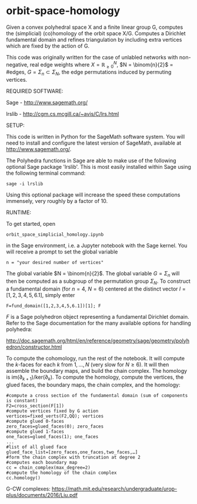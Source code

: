 # orbit-space-homology
Given a convex polyhedral space X and a finite linear group G, computes the (simplicial) (co)homology of the orbit space X/G. Computes a Dirichlet fundamental domain and refines triangulation by including extra vertices which are fixed by the action of G. 

This code was originally written for the case of unlabled networks with non-negative, real edge weights where $X=\mathbb{R}_{\ge 0}^N$, $N = \binom{n}{2}$ = #edges, $G=\Sigma_n \subset \Sigma_N$, the edge permutations induced by permuting vertices. 

REQUIRED SOFTWARE:

Sage - http://www.sagemath.org/

lrslib - http://cgm.cs.mcgill.ca/~avis/C/lrs.html

SETUP:

This code is written in Python for the SageMath software system. 
You will need to install and configure the latest version of SageMath, available at http://www.sagemath.org/.

The Polyhedra functions in Sage are able to make use of the following optional Sage package 'lrslib'.
This is most easily installed within Sage using the following terminal command: 

```sage -i lrslib```

Using this optional package will increase the speed these computations immensely, very roughly by a factor
of 10.

RUNTIME:

To get started, open

```orbit_space_simplicial_homology.ipynb```

in the Sage environment, i.e. a Jupyter notebook with the Sage kernel. You will receive a prompt to set the global variable

```n = "your desired number of vertices"```

The global variable $N = \binom{n}{2}$. The global variable $G=\Sigma_n$ will then be computed as a subgroup of the permutation group $\Sigma_N$. To construct a fundamental domain (for $n=4$, $N=6$) centered at the distinct vector $l=[1,2,3,4,5,6.1]$, simply enter

```F=fund_domain([1,2,3,4,5,6.1])[1]; F```

$F$ is a Sage polyhedron object representing a fundamental Dirichlet domain. Refer to the Sage documentation for the many available options for handling polyhedra:

http://doc.sagemath.org/html/en/reference/geometry/sage/geometry/polyhedron/constructor.html

To compute the cohomology, run the rest of the notebook. It will compute the $k$-faces for each $k$ from $1,\dots,N$ (very slow for $N \ge 6$). It will then assemble the boundary maps, and build the chain complex. The homology is $\text{im}(\partial_{k+1})/\text{ker}(\partial_{k})$. To compute the homology, compute the vertices, the glued faces, the boundary maps, the chain complex, and the homology:

```
#compute a cross section of the fundamental domain (sum of components is constant)
F2=cross_section(F[1])
#compute vertices fixed by G action
vertices=fixed_verts(F2,QQ); vertices
#compute glued 0-faces
zero_faces=glued_faces(0); zero_faces
#compute glued 1-faces
one_faces=glued_faces(1); one_faces
...
#list of all glued face
glued_face_list=[zero_faces,one_faces,two_faces,…]
#form the chain complex with truncation at degree 2
#computes each boundary map
cc = chain_complex(max_degree=2)
#compute the homology of the chain complex
cc.homology()
```

G-CW complexes: https://math.mit.edu/research/undergraduate/urop-plus/documents/2016/Liu.pdf
